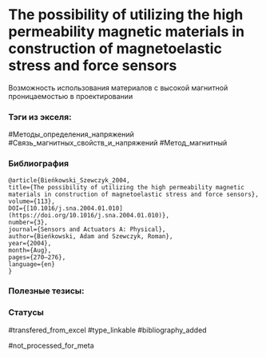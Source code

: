 # The possibility of utilizing the high permeability magnetic materials in construction of magnetoelastic stress and force sensors

Возможность использования материалов с высокой магнитной проницаемостью в проектировании 

### Тэги из экселя:
#Методы_определения_напряжений 
#Связь_магнитных_свойств_и_напряжений 
#Метод_магнитный 

### Библиография
```
@article{Bieńkowski_Szewczyk_2004,
title={The possibility of utilizing the high permeability magnetic materials in construction of magnetoelastic stress and force sensors},
volume={113},
DOI={[10.1016/j.sna.2004.01.010](https://doi.org/10.1016/j.sna.2004.01.010)},
number={3},
journal={Sensors and Actuators A: Physical},
author={Bieńkowski, Adam and Szewczyk, Roman},
year={2004},
month={Aug},
pages={270–276},
language={en}
}
```

### Полезные тезисы:

### Статусы
#transfered_from_excel 
#type_linkable 
#bibliography_added

#not_processed_for_meta
